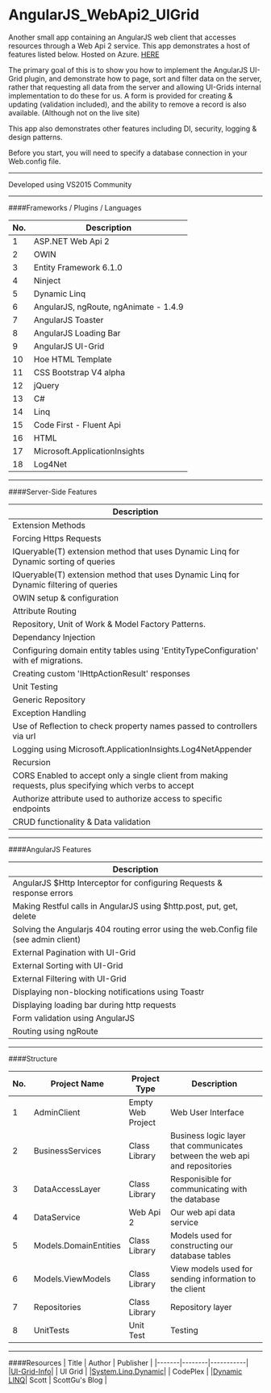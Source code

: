 # AngularJS_WebApi2_UIGrid
Another small app containing an AngularJS web client that accesses resources through a Web Api 2 service. 
This app demonstrates a host of features listed below. Hosted on Azure. [HERE](http://angularuigrid.azurewebsites.net)

The primary goal of this is to show you how to implement the AngularJS UI-Grid plugin, and demonstrate how to page, sort and filter data on the server, rather that requesting all data from the server and allowing UI-Grids internal implementation to do these for us. A form is provided for creating & updating (validation included), and the ability to remove a record is also available. (Although not on the live site)

This app also demonstrates other features including DI, security, logging & design patterns.

Before you start, you will need to specify a database connection in your Web.config file.

---

Developed using VS2015 Community

---

####Frameworks / Plugins / Languages

| No.        | Description  |
| -----------|-------------|
| 1 | ASP.NET Web Api 2 |
| 2 | OWIN |
| 3 | Entity Framework 6.1.0 |
| 4 | Ninject |
| 5 | Dynamic Linq |
| 6 | AngularJS, ngRoute, ngAnimate - 1.4.9 |
| 7 | AngularJS Toaster |
| 8 | AngularJS Loading Bar |
| 9 | AngularJS UI-Grid |
| 10 | Hoe HTML Template |
| 11 | CSS Bootstrap V4 alpha |
| 12 | jQuery |
| 13 | C# |
| 14 | Linq |
| 15 | Code First - Fluent Api |
| 16 | HTML |
| 17 | Microsoft.ApplicationInsights |
| 18 | Log4Net |

---

####Server-Side Features

| Description |
|-------------|
| Extension Methods |
| Forcing Https Requests |
| IQueryable(T) extension method that uses Dynamic Linq for Dynamic sorting of queries |
| IQueryable(T) extension method that uses Dynamic Linq for Dynamic filtering of queries |
| OWIN setup & configuration |
| Attribute Routing |
| Repository, Unit of Work & Model Factory Patterns. |
| Dependancy Injection |
| Configuring domain entity tables using 'EntityTypeConfiguration' with ef migrations. |
| Creating custom 'IHttpActionResult' responses |
| Unit Testing |
| Generic Repository |
| Exception Handling |
| Use of Reflection to check property names passed to controllers via url |
| Logging using Microsoft.ApplicationInsights.Log4NetAppender |
| Recursion |
| CORS Enabled to accept only a single client from making requests, plus specifying which verbs to accept |
| Authorize attribute used to authorize access to specific endpoints |
| CRUD functionality & Data validation |

---

####AngularJS Features

| Description  |
|-------------|
| AngularJS $Http Interceptor for configuring Requests & response errors |
| Making Restful calls in AngularJS using $http.post, put, get, delete |
| Solving the Angularjs 404 routing error using the web.Config file (see admin client) |
| External Pagination with UI-Grid |
| External Sorting with UI-Grid |
| External Filtering with UI-Grid |
| Displaying non-blocking notifications using Toastr |
| Displaying loading bar during http requests |
| Form validation using AngularJS |
| Routing using ngRoute |

---

####Structure

| No.        | Project Name        | Project Type  | Description  |
| -----------| ---------------- |-------------| -------------|
|1 | AdminClient     | Empty Web Project | Web User Interface |
|2| BusinessServices      |  Class Library      | Business logic layer that communicates between the web api and repositories |
|3| DataAccessLayer | Class Library      | Responisible for communicating with the database |
|4| DataService | Web Api 2 | Our web api data service |
|5| Models.DomainEntities | Class Library | Models used for constructing our database tables |
|6| Models.ViewModels | Class Library | View models used for sending information to the client |
|7| Repositories | Class Library | Repository layer |
|8| UnitTests | Unit Test | Testing |

---

####Resources
| Title | Author | Publisher |
|-------|--------|-----------|
|[UI-Grid-Info](http://ui-grid.info/docs/#/tutorial)| | UI Grid |
|[System.Linq.Dynamic](https://dynamiclinq.codeplex.com/)| | CodePlex |
|[Dynamic LINQ](http://weblogs.asp.net/scottgu/dynamic-linq-part-1-using-the-linq-dynamic-query-library)| Scott | ScottGu's Blog |



